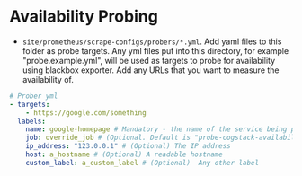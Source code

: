 # Availability Probing



- `site/prometheus/scrape-configs/probers/*.yml`. 
Add yaml files to this folder as probe targets. Any yml files put into this directory, for example "probe.example.yml", will be used as targets to probe for availability using blackbox exporter. Add any URLs that you want to measure the availability of. 

```yaml 
# Prober yml
- targets:
    - https://google.com/something
  labels:
    name: google-homepage # Mandatory - the name of the service being probed
    job: override_job # (Optional. Default is "probe-cogstack-availability") Customise a job to enable grouping in the dashboard
    ip_address: "123.0.0.1" # (Optional) The IP address
    host: a_hostname # (Optional) A readable hostname
    custom_label: a_custom_label # (Optional)  Any other label
    
```